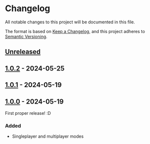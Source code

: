 # Changelog

All notable changes to this project will be documented in this file.

The format is based on [Keep a Changelog](https://keepachangelog.com/en/1.0.0/),
and this project adheres to [Semantic Versioning](https://semver.org/spec/v2.0.0.html).

<!--
Types of changes:
  Added - for new features.
  Changed - for changes in existing functionality.
  Deprecated - for soon-to-be removed features.
  Removed - for now removed features.
  Fixed - for any bug fixes.
  Security - in case of vulnerabilities.
-->

## [Unreleased]

## [1.0.2] - 2024-05-25

## [1.0.1] - 2024-05-19

## [1.0.0] - 2024-05-19

First proper release! :D

### Added

-   Singleplayer and multiplayer modes

[Unreleased]: https://github.com/StuxGames/FlappieRace/compare/1.0.2...HEAD

[1.0.2]: https://github.com/StuxGames/FlappieRace/compare/1.0.1...1.0.2

[1.0.1]: https://github.com/StuxGames/FlappyRace/compare/1.0.0...1.0.1

[1.0.0]: https://github.com/StuxGames/FlappieRace/compare/1.0.0...1.0.0

